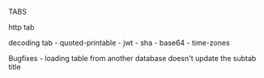 TABS

http tab

decoding tab
	- quoted-printable
	- jwt
	- sha
	- base64
	- time-zones

Bugfixes
	- loading table from another database doesn't update the subtab title
